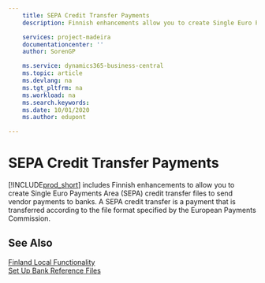 ```yaml
---
    title: SEPA Credit Transfer Payments
    description: Finnish enhancements allow you to create Single Euro Payments Area (SEPA) credit transfer files to send vendor payments to banks.

    services: project-madeira 
    documentationcenter: ''
    author: SorenGP

    ms.service: dynamics365-business-central
    ms.topic: article
    ms.devlang: na
    ms.tgt_pltfrm: na
    ms.workload: na
    ms.search.keywords:
    ms.date: 10/01/2020
    ms.author: edupont

---
```

# SEPA Credit Transfer Payments
[!INCLUDE[prod_short](../../includes/prod_short.md)] includes Finnish enhancements to allow you to create Single Euro Payments Area (SEPA) credit transfer files to send vendor payments to banks. A SEPA credit transfer is a payment that is transferred according to the file format specified by the European Payments Commission.  

## See Also  
 [Finland Local Functionality](finland-local-functionality.md)   
 [Set Up Bank Reference Files](how-to-set-up-bank-reference-files.md)
